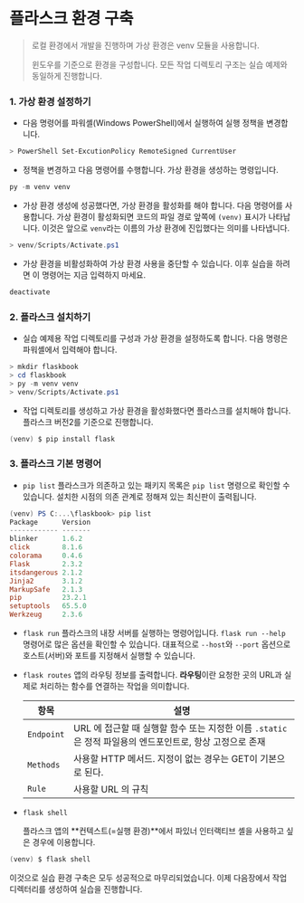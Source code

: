 # 플라스크 환경 구축

> 로컬 환경에서 개발을 진행하며 가상 환경은 venv 모듈을 사용합니다.
>
> 윈도우를 기준으로 환경을 구성합니다. 모든 작업 디렉토리 구조는 실습 예제와 동일하게 진행합니다.



### 1. 가상 환경 설정하기

- 다음 명령어를 파워셸(Windows PowerShell)에서 실행하여 실행 정책을 변경합니다.

```powershell
> PowerShell Set-ExcutionPolicy RemoteSigned CurrentUser
```



- 정책을 변경하고 다음 명령어를 수행합니다. 가상 환경을 생성하는 명령입니다.

```powershell
py -m venv venv
```



- 가상 환경 생성에 성공했다면, 가상 환경을 활성화를 해야 합니다. 다음 명령어를 사용합니다. 가상 환경이 활성화되면 코드의 파일 경로 앞쪽에 `(venv)` 표시가 나타납니다. 이것은 앞으로 `venv`라는 이름의 가상 환경에 진입했다는 의미를 나타냅니다.

```powershell
> venv/Scripts/Activate.ps1
```



- 가상 환경을 비활성화하여 가상 환경 사용을 중단할 수 있습니다. 이후 실습을 하려면 이 명령어는 지금 입력하지 마세요.

```powershell
deactivate
```



### 2. 플라스크 설치하기

- 실습 예제용 작업 디렉토리를 구성과 가상 환경을 설정하도록 합니다. 다음 명령은 파워셸에서 입력해야 합니다.

```powershell
> mkdir flaskbook
> cd flaskbook
> py -m venv venv
> venv/Scripts/Activate.ps1
```



- 작업 디렉토리를 생성하고 가상 환경을 활성화했다면 플라스크를 설치해야 합니다. 플라스크 버전2를 기준으로 진행합니다.

```powershell
(venv) $ pip install flask
```



### 3. 플라스크 기본 명령어

- `pip list`
  플라스크가 의존하고 있는 패키지 목록은 `pip list` 명령으로 확인할 수 있습니다. 
  설치한 시점의 의존 관계로 정해져 있는 최신판이 출력됩니다.

```powershell
(venv) PS C:...\flaskbook> pip list
Package      Version
------------ -------
blinker      1.6.2
click        8.1.6
colorama     0.4.6
Flask        2.3.2
itsdangerous 2.1.2
Jinja2       3.1.2
MarkupSafe   2.1.3
pip          23.2.1
setuptools   65.5.0
Werkzeug     2.3.6
```



- `flask run`
  플라스크의 내장 서버를 실행하는 명령어입니다. `flask run --help` 명령어로 많은 옵션을 확인할 수 있습니다. 
  대표적으로 `--host`와 `--port` 옵션으로 호스트(서버)와 포트를 지정해서 실행할 수 있습니다.



- `flask routes` 
  앱의 라우팅 정보를 출력합니다. **라우팅**이란 요청한 곳의 URL과 실제로 처리하는 함수를 연결하는 작업을 의미합니다. 

  | 항목       | 설명                                                         |
  | ---------- | ------------------------------------------------------------ |
  | `Endpoint` | URL 에 접근할 때 실행할 함수 또는 지정한 이름 `.static`은 정적 파일용의 엔드포인트로, 항상 고정으로 존재 |
  | `Methods`  | 사용할 HTTP 메서드. 지정이 없는 경우는 GET이 기본으로 된다.  |
  | `Rule`     | 사용할 URL 의 규칙                                           |



- `flask shell`

  플라스크 앱의 **컨텍스트(=실행 환경)**에서 파있너 인터랙티브 셸을 사용하고 싶은 경우에 이용합니다.

```powershell
(venv) $ flask shell
```



이것으로 실습 환경 구축은 모두 성공적으로 마무리되었습니다. 이제 다음장에서 작업 디렉터리를 생성하여 실습을 진행합니다.
